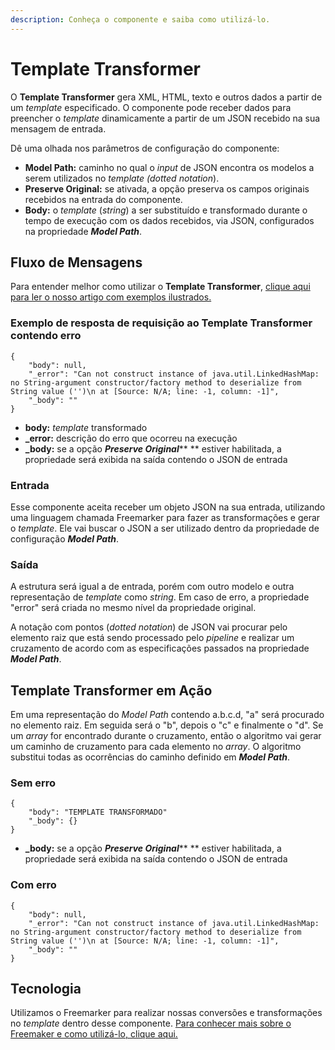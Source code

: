 ```yaml
---
description: Conheça o componente e saiba como utilizá-lo.
---
```


# Template Transformer

O **Template Transformer** gera XML, HTML, texto e outros dados a partir de um _template_ especificado. O componente pode receber dados para preencher o _template_ dinamicamente a partir de um JSON recebido na sua mensagem de entrada.

Dê uma olhada nos parâmetros de configuração do componente:

* **Model Path:** caminho no qual o _input_ de JSON encontra os modelos a serem utilizados no _template (dotted notation_).
* **Preserve Original:** se ativada, a opção preserva os campos originais recebidos na entrada do componente.
* **Body:** o _template_ (_string_) a ser substituído e transformado durante o tempo de execução com os dados recebidos, via JSON, configurados na propriedade _**Model Path**_.

## Fluxo de Mensagens <a href="#fluxo-de-mensagens" id="fluxo-de-mensagens"></a>

Para entender melhor como utilizar o **Template Transformer**, [clique aqui para ler o nosso artigo com exemplos ilustrados.](https://docs.digibee.com/documentation/v/pt-br/components/tools/template-transformer/template-e-suas-utilizacoes)

### Exemplo de resposta de requisição ao Template Transformer contendo erro <a href="#exemplo-de-resposta-de-requisio-ao-template-transformer-contendo-erro" id="exemplo-de-resposta-de-requisio-ao-template-transformer-contendo-erro"></a>

```
{  
    "body": null,  
    "_error": "Can not construct instance of java.util.LinkedHashMap: no String-argument constructor/factory method to deserialize from String value ('')\n at [Source: N/A; line: -1, column: -1]",  
    "_body": ""
}
```

* **body:** _template_ transformado
* **\_error:** descrição do erro que ocorreu na execução
* **\_body:** se a opção _**Preserve Original**_** ** estiver habilitada, a propriedade será exibida na saída contendo o JSON de entrada

### Entrada <a href="#entrada" id="entrada"></a>

Esse componente aceita receber um objeto JSON na sua entrada, utilizando uma linguagem chamada Freemarker para fazer as transformações e gerar o _template_. Ele vai buscar o JSON a ser utilizado dentro da propriedade de configuração _**Model Path**_.

### Saída <a href="#sada" id="sada"></a>

A estrutura será igual a de entrada, porém com outro modelo e outra representação de _template_ como _string_. Em caso de erro, a propriedade "error" será criada no mesmo nível da propriedade original.

A notação com pontos (_dotted notation_) de JSON vai procurar pelo elemento raiz que está sendo processado pelo _pipeline_ e realizar um cruzamento de acordo com as especificações passados na propriedade _**Model Path**_.

## Template Transformer em Ação <a href="#template-transformer-em-ao" id="template-transformer-em-ao"></a>

Em uma representação do _Model Path_ contendo a.b.c.d, "a" será procurado no elemento raiz. Em seguida será o "b", depois o "c" e finalmente o "d". Se um _array_ for encontrado durante o cruzamento, então o algoritmo vai gerar um caminho de cruzamento para cada elemento no _array_. O algoritmo substitui todas as ocorrências do caminho definido em _**Model Path**_.

### **Sem erro**

```
{ 
    "body": "TEMPLATE TRANSFORMADO"
    "_body": {}
}
```

* **\_body:** se a opção _**Preserve Original**_** ** estiver habilitada, a propriedade será exibida na saída contendo o JSON de entrada

### **Com erro**

```
{  
    "body": null,  
    "_error": "Can not construct instance of java.util.LinkedHashMap: no String-argument constructor/factory method to deserialize from String value ('')\n at [Source: N/A; line: -1, column: -1]",  
    "_body": ""
}
```

## Tecnologia <a href="#tecnologia" id="tecnologia"></a>

Utilizamos o Freemarker para realizar nossas conversões e transformações no _template_ dentro desse componente. [Para conhecer mais sobre o Freemaker e como utilizá-lo, clique aqui.](https://freemarker.apache.org/docs/dgui\_template\_exp.html)

